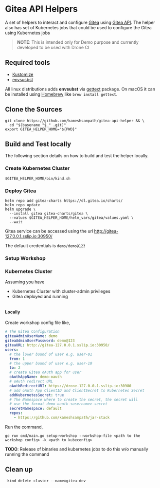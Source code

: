 # Gitea API Helpers

A set of helpers to interact and configure [Gitea](https://gitea.io/en-us/) using [Gitea API](https://docs.gitea.io/en-us/api-usage/). The helper also has set of Kubernetes jobs that could be used to configure the Gitea using Kubernetes jobs

> __NOTE__: This is intended only for Demo purpose and currently developed to be used with Drone CI

## Required tools

- [Kustomize](https://kustomize.io/)
- [envsusbst](https://www.man7.org/linux/man-pages/man1/envsubst.1.html)

All linux distributions adds **envsubst** via [gettext](https://www.gnu.org/software/gettext/) package. On macOS it can be installed using [Homebrew](https://brew.sh/) like `brew install gettext`.

## Clone the Sources

```shell
git clone https://github.com/kameshsampath/gitea-api-helper && \
  cd "$(basename "$_" .git)"
export GITEA_HELPER_HOME="${PWD}"
```

## Build and Test locally

The following section details on how to build and test the helper locally.

### Create Kubernetes Cluster

```shell
$GITEA_HELPER_HOME/bin/kind.sh
```

### Deploy Gitea

```shell
helm repo add gitea-charts https://dl.gitea.io/charts/
helm repo update
helm upgrade \
  --install gitea gitea-charts/gitea \
  --values $GITEA_HELPER_HOME/helm_vars/gitea/values.yaml \
  --wait
```

Gitea service can be accessed using the url <http://gitea-127.0.0.1.sslip.io:30950/>

The default credentials is `demo/demo@123`

### Setup Workshop

### Kubernetes Cluster

Assuming you have

* Kubernetes Cluster with cluster-admin privileges
* Gitea deployed and running
  
```shell

```

#### Locally

Create workshop config file like,

```yaml
# The Gitea Configuration
giteaAdminUserName: demo
giteaAdminUserPassword: demo@123
giteaURL: http://gitea-127.0.0.1.sslip.io:30950/
users:
  # the lower bound of user e.g. user-01
  from: 1
  # the upper bound of user e.g. user-10
  to: 2
  # create Gitea oAuth app for user
  oAuthAppName: demo-oauth
  # oAuth redirect URL
  oAuthRedirectURI: https://drone-127.0.0.1.sslip.io:30980
  # add oAuth App ClientID and ClientSecret to Kubernetes Secret
  addKubernetesSecret: true
  # The Namespace where to create the secret, the secret will 
  # use the format demo-oauth-<username>-secret
  secretNamespace: default
  repos:
    - https://github.com/kameshsampath/jar-stack
```

Run the command,

```shell
go run cmd/main.go setup-workshop --workshop-file <path to the workshop config> -k <path to kubeconfig>
```

__TODO__: Release of binaries and kubernetes jobs to do this w/o manually running the command

## Clean up

```shell
 kind delete cluster --name=gitea-dev
```
